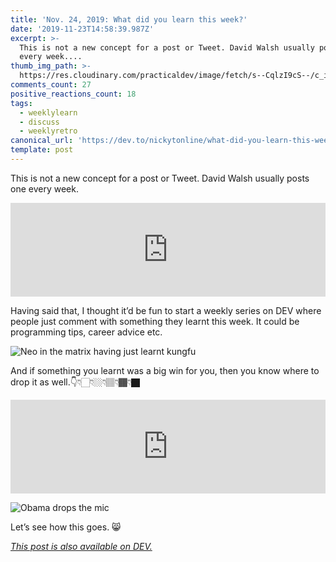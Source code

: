 ```yaml
---
title: 'Nov. 24, 2019: What did you learn this week?'
date: '2019-11-23T14:58:39.987Z'
excerpt: >-
  This is not a new concept for a post or Tweet. David Walsh usually posts one
  every week....
thumb_img_path: >-
  https://res.cloudinary.com/practicaldev/image/fetch/s--CqlzI9cS--/c_imagga_scale,f_auto,fl_progressive,h_420,q_auto,w_1000/https://thepracticaldev.s3.amazonaws.com/i/irbtpbia01c5wt77hki6.png
comments_count: 27
positive_reactions_count: 18
tags:
  - weeklylearn
  - discuss
  - weeklyretro
canonical_url: 'https://dev.to/nickytonline/what-did-you-learn-this-week-4fbf'
template: post
---
```

This is not a new concept for a post or Tweet. David Walsh usually posts one every week.


<iframe class="liquidTag" src="https://dev.to/embed/twitter?args=1197918614776635398" style="border: 0; width: 100%;"></iframe>


Having said that, I thought it’d be fun to start a weekly series on DEV where people just comment with something they learnt this week. It could be programming tips, career advice etc.

![Neo in the matrix having just learnt kungfu](https://media.giphy.com/media/3o7btNhMBytxAM6YBa/giphy.gif)

And if something you learnt was a big win for you, then you know where to drop it as well.👇👇🏻👇🏼👇🏽👇🏾👇🏿


<iframe class="liquidTag" src="https://dev.to/embed/link?args=https%3A%2F%2Fdev.to%2Fdevteam%2Fwhat-was-your-win-this-week-bic" style="border: 0; width: 100%;"></iframe>


![Obama drops the mic](https://media.giphy.com/media/3o7qDEq2bMbcbPRQ2c/giphy.gif)

Let’s see how this goes. 😸





*[This post is also available on DEV.](https://dev.to/nickytonline/what-did-you-learn-this-week-4fbf)*


<script>
const parent = document.getElementsByTagName('head')[0];
const script = document.createElement('script');
script.type = 'text/javascript';
script.src = 'https://cdnjs.cloudflare.com/ajax/libs/iframe-resizer/4.1.1/iframeResizer.min.js';
script.charset = 'utf-8';
script.onload = function() {
    window.iFrameResize({}, '.liquidTag');
};
parent.appendChild(script);
</script>    
